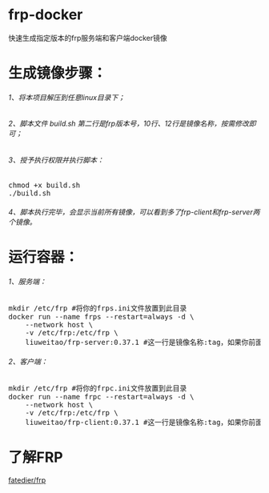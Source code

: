 # frp-docker
快速生成指定版本的frp服务端和客户端docker镜像

<h1>生成镜像步骤：</h1>
<h6>1、将本项目解压到任意linux目录下；</h6>
<h6>2、脚本文件 build.sh 第二行是frp版本号，10行、12行是镜像名称，按需修改即可；</h6>
<h6>3、授予执行权限并执行脚本：</h6>
<pre>
chmod +x build.sh
./build.sh
</pre>
<h6>4、脚本执行完毕，会显示当前所有镜像，可以看到多了frp-client和frp-server两个镜像。</h6>

<h1>运行容器：</h1>
<h6>1、服务端：</h6>
<pre>
mkdir /etc/frp #将你的frps.ini文件放置到此目录
docker run --name frps --restart=always -d \
    --network host \
    -v /etc/frp:/etc/frp \
    liuweitao/frp-server:0.37.1 #这一行是镜像名称:tag，如果你前面有修改，这里要对应上
</pre>
<h6>2、客户端：</h6>
<pre>
mkdir /etc/frp #将你的frpc.ini文件放置到此目录
docker run --name frpc --restart=always -d \
    --network host \
    -v /etc/frp:/etc/frp \
    liuweitao/frp-client:0.37.1 #这一行是镜像名称:tag，如果你前面有修改，这里要对应上
</pre>

<h1>了解FRP</h1>
<a href="https://github.com/fatedier/frp" target="_blank">fatedier/frp</a>
